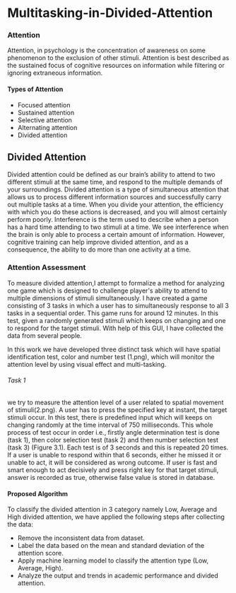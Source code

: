 # Multitasking-in-Divided-Attention
### Attention
Attention, in psychology is the concentration of awareness on some phenomenon to the exclusion of other stimuli. Attention is best described as the sustained focus of cognitive resources on information while filtering or ignoring extraneous information.
#### Types of Attention
- Focused attention
- Sustained attention
- Selective attention
- Alternating attention
- Divided attention
## Divided Attention
Divided attention could be defined as our brain’s ability to attend to two different stimuli at the same time, and respond to the multiple demands of your surroundings. Divided attention is a type of simultaneous attention that allows us to process different information sources and successfully carry out multiple tasks at a time. When you divide your attention, the efficiency with which you do these actions is decreased, and you will almost certainly perform poorly. Interference is the term used to describe when a person has a hard time attending to two stimuli at a time. We see interference when the brain is only able to process a certain amount of information. However, cognitive training can help improve divided attention, and as a consequence, the ability to do more than one activity at a time.

### Attention Assessment
To measure divided attention,I attempt to formalize a method for analyzing one game which is designed to challenge player's ability to attend to multiple dimensions of stimuli simultaneously. I have created a game consisting of 3 tasks in which a user has to simultaneously response to all 3 tasks in a sequential order. This game runs for around 12 minutes.
In this test, given a randomly generated stimuli which keeps on changing and one to respond for the target stimuli. With help of this GUI, I have collected the data from several people.

In this work we have developed three distinct task which will have spatial identification test, color and number test (1.png), which will monitor the attention level by using visual effect and multi-tasking. 
###### Task 1
we try to measure the attention level of a user related to spatial movement of stimuli(2.png).
A user has to press the specified key at instant, the target stimuli occur. In this test, there is predefined input which will keeps on changing randomly at the time interval of 750 milliseconds. This whole process of test occur in order i.e., firstly angle determination test is done (task 1), then color selection test (task 2) and then number selection test (task 3) (Figure 3.1). Each test is of 3 seconds and this is repeated 20 times. If a user is unable to respond within that 6 seconds, either he missed it or unable to act, it will be considered as wrong outcome. If user is fast and smart enough to act decisively and press right key for that target stimuli, answer is recorded as true, otherwise false value is stored in database.
#### Proposed Algorithm
To classify the divided attention in 3 category namely Low, Average and High divided attention, we have applied the following steps after collecting the data:
- Remove the inconsistent data from dataset.
- Label the data based on the mean and standard deviation of the attention score.
- Apply machine learning model to classify the attention type (Low, Average, High).
- Analyze the output and trends in academic performance and divided attention.
